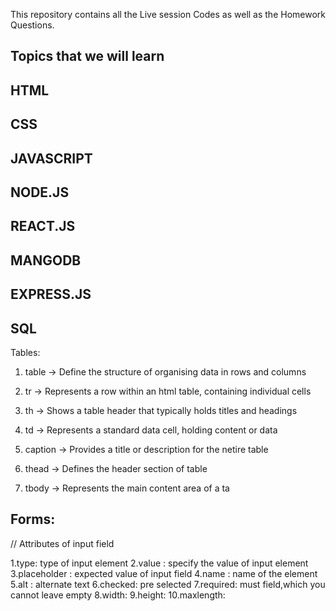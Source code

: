 This repository contains all the Live session Codes as well as the Homework Questions.


## Topics that we will learn

## HTML
## CSS
## JAVASCRIPT
## NODE.JS
## REACT.JS
## MANGODB
## EXPRESS.JS
## SQL



Tables:
1. table -> Define the structure of organising data in rows and columns 

2. tr -> Represents a row within an html table, containing individual cells

3. th -> Shows a table header that typically holds titles and headings

4. td -> Represents a standard data cell, holding content or data

5. caption -> Provides a title or description for the netire table 

6. thead -> Defines the header section of table

7. tbody -> Represents the main content area of a ta

## Forms:

// Attributes of input field

1.type: type of input element
2.value : specify the value of input element
3.placeholder : expected value of input field
4.name : name of the element
5.alt : alternate text
6.checked: pre selected
7.required: must field,which you cannot leave empty
8.width:
9.height:
10.maxlength:


